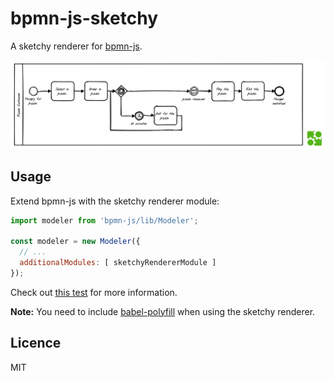 # bpmn-js-sketchy

A sketchy renderer for [bpmn-js](https://github.com/bpmn-io/bpmn-js).

![foo](docs/screenshot.png)

## Usage

Extend bpmn-js with the sketchy renderer module:

```javascript
import modeler from 'bpmn-js/lib/Modeler';

const modeler = new Modeler({
  // ...
  additionalModules: [ sketchyRendererModule ]
});
```

Check out [this test](test/SketchyRendererSpec.js#L40) for more information.

__Note:__ You need to include [babel-polyfill](https://babeljs.io/docs/usage/polyfill/) when using the sketchy renderer.

## Licence

MIT